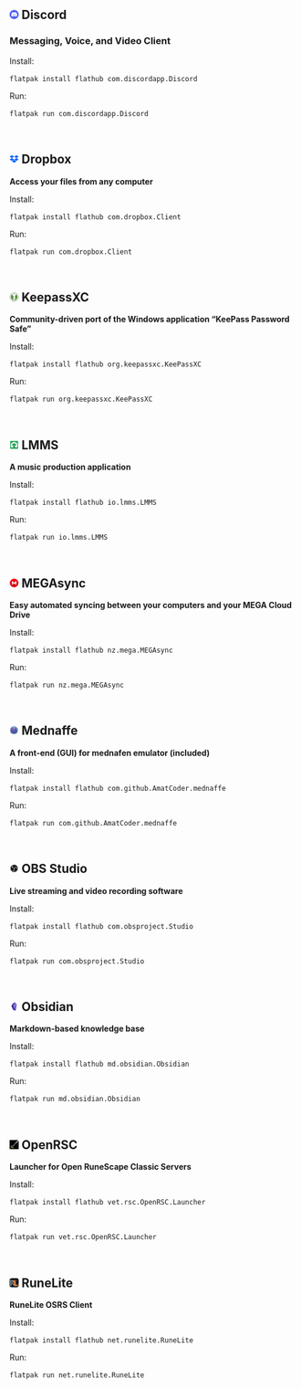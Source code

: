 ## ![Discord](/flatpak/icons/16x16/discord.png) Discord
### Messaging, Voice, and Video Client

Install:

```
flatpak install flathub com.discordapp.Discord
```

Run:

```
flatpak run com.discordapp.Discord
```
<br>

## ![Dropbox](/flatpak/icons/16x16/dropbox.png) Dropbox
**Access your files from any computer**

Install:

```
flatpak install flathub com.dropbox.Client
```

Run:

```
flatpak run com.dropbox.Client
```
<br>

## ![KeepassXC](/flatpak/icons/16x16/keepassxc.png) KeepassXC
**Community-driven port of the Windows application “KeePass Password Safe”**

Install:

```
flatpak install flathub org.keepassxc.KeePassXC
```

Run:

```
flatpak run org.keepassxc.KeePassXC
```
<br>

## ![LMMS](/flatpak/icons/16x16/lmms.png) LMMS
**A music production application**

Install:

```
flatpak install flathub io.lmms.LMMS
```

Run:

```
flatpak run io.lmms.LMMS
```
<br>

## ![MEGAsync](/flatpak/icons/16x16/megasync.png) MEGAsync
**Easy automated syncing between your computers and your MEGA Cloud Drive**

Install:

```
flatpak install flathub nz.mega.MEGAsync
```

Run:

```
flatpak run nz.mega.MEGAsync
```
<br>

## ![Mednaffe](/flatpak/icons/16x16/mednaffe.png) Mednaffe
**A front-end (GUI) for mednafen emulator (included)**

Install:

```
flatpak install flathub com.github.AmatCoder.mednaffe
```

Run:

```
flatpak run com.github.AmatCoder.mednaffe
```
<br>

## ![OBS Studio](/flatpak/icons/16x16/obs_studio.png) OBS Studio
**Live streaming and video recording software**

Install:

```
flatpak install flathub com.obsproject.Studio
```

Run:

```
flatpak run com.obsproject.Studio
```
<br>

## ![Obsidian](/flatpak/icons/16x16/obsidian.png) Obsidian
**Markdown-based knowledge base**

Install:

```
flatpak install flathub md.obsidian.Obsidian
```

Run:

```
flatpak run md.obsidian.Obsidian
```
<br>

## ![OpenRSC](/flatpak/icons/16x16/openrsc.png) OpenRSC
**Launcher for Open RuneScape Classic Servers**

Install:

```
flatpak install flathub vet.rsc.OpenRSC.Launcher
```

Run:

```
flatpak run vet.rsc.OpenRSC.Launcher
```
<br>

## ![RuneLite](/flatpak/icons/16x16/runelite.png) RuneLite
**RuneLite OSRS Client**

Install:

```
flatpak install flathub net.runelite.RuneLite
```

Run:

```
flatpak run net.runelite.RuneLite
```

